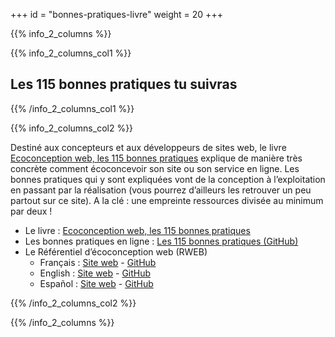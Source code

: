 +++
id = "bonnes-pratiques-livre"
weight = 20
+++

{{% info_2_columns %}}

{{% info_2_columns_col1 %}}

## Les 115 bonnes pratiques tu suivras

{{% /info_2_columns_col1 %}}

{{% info_2_columns_col2 %}}

Destiné aux concepteurs et aux développeurs de sites web, le livre
[Ecoconception web, les 115 bonnes pratiques](https://ecoconceptionweb.com/) explique de manière très concrète comment
écoconcevoir son site ou son service en ligne. Les bonnes pratiques qui y sont expliquées vont de la conception à
l’exploitation en passant par la réalisation (vous pourrez d’ailleurs les retrouver un peu partout sur ce site). A la
clé : une empreinte ressources divisée au minimum par deux !

- Le livre : [Ecoconception web, les 115 bonnes pratiques](https://ecoconceptionweb.com/)
- Les bonnes pratiques en ligne : [Les 115 bonnes pratiques (GitHub)](https://github.com/cnumr/best-practices#les-115-bonnes-pratiques)
- Le Référentiel d’écoconception web (RWEB)
    - Français : [Site web](https://ref.greenit.fr/rweb/fr.html) - [GitHub](https://github.com/cnumr/best-practices#les-115-bonnes-pratiques)
    - English : [Site web](https://ref.greenit.fr/rweb/en.html) - [GitHub](https://github.com/cnumr/best-practices/blob/main/README.en.md)
    - Español : [Site web](https://ref.greenit.fr/rweb/es.html) - [GitHub](https://github.com/cnumr/best-practices/blob/main/README.es.md)

{{% /info_2_columns_col2 %}}

{{% /info_2_columns %}}
